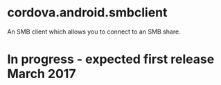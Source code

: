 # cordova.android.smbclient
An SMB client which allows you to connect to an SMB share.

# In progress - expected first release March 2017
